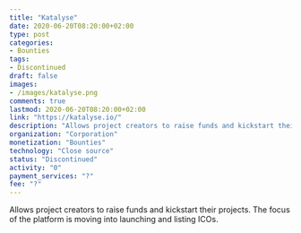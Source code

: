 ```yaml
---
title: "Katalyse"
date: 2020-06-20T08:20:00+02:00
type: post
categories:
- Bounties
tags:
- Discontinued
draft: false
images:
- /images/katalyse.png
comments: true
lastmod: 2020-06-20T08:20:00+02:00
link: "https://katalyse.io/"
description: "Allows project creators to raise funds and kickstart their projects. The focus of the platform is moving into launching and listing ICOs."
organization: "Corporation"
monetization: "Bounties"
technology: "Close source"
status: "Discontinued"
activity: "0"
payment_services: "?"
fee: "?"
---
```


Allows project creators to raise funds and kickstart their projects. The focus of the platform is moving into launching and listing ICOs.<!--more-->

